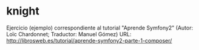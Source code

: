 # knight
Ejercicio (ejemplo) correspondiente al tutorial "Aprende Symfony2"  (Autor: Loïc Chardonnet; Traductor: Manuel Gómez)
URL: http://librosweb.es/tutorial/aprende-symfony2-parte-1-composer/
